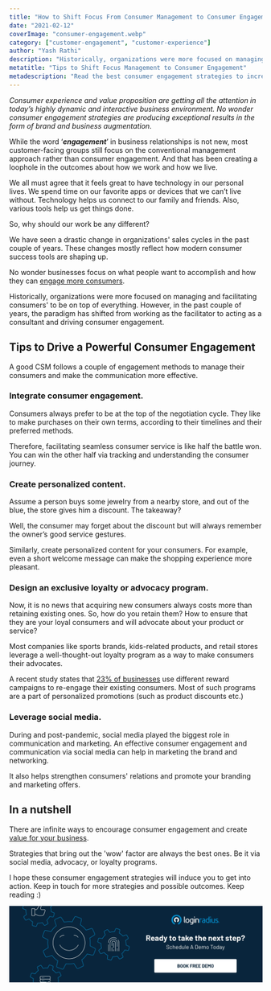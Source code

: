```yaml
---
title: "How to Shift Focus From Consumer Management to Consumer Engagement"
date: "2021-02-12"
coverImage: "consumer-engagement.webp"
category: ["customer-engagement", "customer-experience"]
author: "Yash Rathi"
description: "Historically, organizations were more focused on managing and facilitating consumers' to be on top of everything. However, in the past couple of years, the paradigm has shifted from working as the facilitator to acting as a consultant and driving consumer engagement."
metatitle: "Tips to Shift Focus Management to Consumer Engagement"
metadescription: "Read the best consumer engagement strategies to increase conversions for your business. Powerful ways to shift focus from consumer management to consumer engagement."
---
```


_Consumer experience and value proposition are getting all the attention in today’s highly dynamic and interactive business environment. No wonder consumer engagement strategies are producing exceptional results in the form of brand and business augmentation_. 

While the word ‘**_engagement_**’ in business relationships is not new, most customer-facing groups still focus on the conventional management approach rather than consumer engagement. And that has been creating a loophole in the outcomes about how we work and how we live.

We all must agree that it feels great to have technology in our personal lives. We spend time on our favorite apps or devices that we can’t live without. Technology helps us connect to our family and friends. Also, various tools help us get things done. 

So, why should our work be any different?

We have seen a drastic change in organizations' sales cycles in the past couple of years. These changes mostly reflect how modern consumer success tools are shaping up. 

No wonder businesses focus on what people want to accomplish and how they can [engage more consumers](https://www.loginradius.com/customer-experience-solutions/). 

Historically, organizations were more focused on managing and facilitating consumers' to be on top of everything. However, in the past couple of years, the paradigm has shifted from working as the facilitator to acting as a consultant and driving consumer engagement. 


## Tips to Drive a Powerful Consumer Engagement 

A good CSM follows a couple of engagement methods to manage their consumers and make the communication more effective. 


### Integrate consumer engagement.

Consumers always prefer to be at the top of the negotiation cycle. They like to make purchases on their own terms, according to their timelines and their preferred methods. 

Therefore, facilitating seamless consumer service is like half the battle won. You can win the other half via tracking and understanding the consumer journey. 


### Create personalized content.

Assume a person buys some jewelry from a nearby store, and out of the blue, the store gives him a discount. The takeaway?

Well, the consumer may forget about the discount but will always remember the owner’s good service gestures.

Similarly, create personalized content for your consumers. For example, even a short welcome message can make the shopping experience more pleasant. 


### Design an exclusive loyalty or advocacy program.

Now, it is no news that acquiring new consumers always costs more than retaining existing ones. So, how do you retain them? How to ensure that they are your loyal consumers and will advocate about your product or service?

 

Most companies like sports brands, kids-related products, and retail stores leverage a well-thought-out loyalty program as a way to make consumers their advocates. 

A recent study states that [23% of businesses](https://hbr.org/resources/pdfs/comm/mastercard/beyondrewards.pdf) use different reward campaigns to re-engage their existing consumers. Most of such programs are a part of personalized promotions (such as product discounts etc.)


### Leverage social media.

During and post-pandemic, social media played the biggest role in communication and marketing. An effective consumer engagement and communication via social media can help in marketing the brand and networking. 

It also helps strengthen consumers' relations and promote your branding and marketing offers. 


## In a nutshell

There are infinite ways to encourage consumer engagement and create [value for your business](https://www.loginradius.com/blog/fuel/2021/01/consumer-experience-b2b-saas/). 

Strategies that bring out the 'wow' factor are always the best ones. Be it via social media, advocacy, or loyalty programs. 

I hope these consumer engagement strategies will induce you to get into action. Keep in touch for more strategies and possible outcomes. Keep reading :)


[![book-a-demo-loginradius](../../assets/book-a-demo-loginradius.webp)](https://www.loginradius.com/contact-us?utm_source=blog&utm_medium=web&utm_campaign=consumer-management-to-consumer-engagement)
